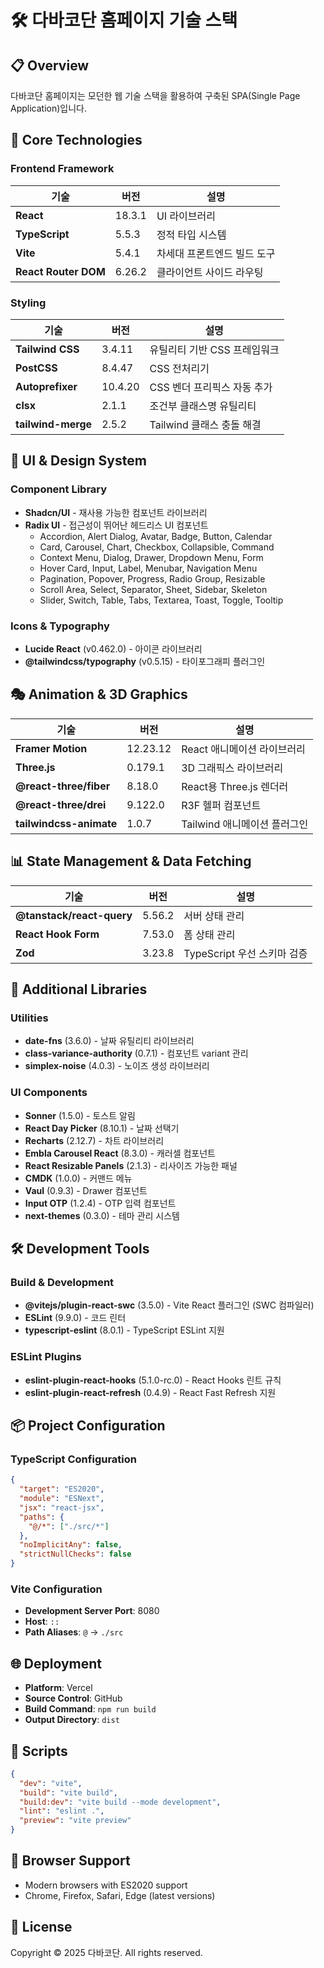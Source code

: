 # 🛠️ 다바코단 홈페이지 기술 스택

## 📋 Overview

다바코단 홈페이지는 모던한 웹 기술 스택을 활용하여 구축된 SPA(Single Page Application)입니다.

## 🚀 Core Technologies

### Frontend Framework
| 기술 | 버전 | 설명 |
|------|------|------|
| **React** | 18.3.1 | UI 라이브러리 |
| **TypeScript** | 5.5.3 | 정적 타입 시스템 |
| **Vite** | 5.4.1 | 차세대 프론트엔드 빌드 도구 |
| **React Router DOM** | 6.26.2 | 클라이언트 사이드 라우팅 |

### Styling
| 기술 | 버전 | 설명 |
|------|------|------|
| **Tailwind CSS** | 3.4.11 | 유틸리티 기반 CSS 프레임워크 |
| **PostCSS** | 8.4.47 | CSS 전처리기 |
| **Autoprefixer** | 10.4.20 | CSS 벤더 프리픽스 자동 추가 |
| **clsx** | 2.1.1 | 조건부 클래스명 유틸리티 |
| **tailwind-merge** | 2.5.2 | Tailwind 클래스 충돌 해결 |

## 🎨 UI & Design System

### Component Library
- **Shadcn/UI** - 재사용 가능한 컴포넌트 라이브러리
- **Radix UI** - 접근성이 뛰어난 헤드리스 UI 컴포넌트
  - Accordion, Alert Dialog, Avatar, Badge, Button, Calendar
  - Card, Carousel, Chart, Checkbox, Collapsible, Command
  - Context Menu, Dialog, Drawer, Dropdown Menu, Form
  - Hover Card, Input, Label, Menubar, Navigation Menu
  - Pagination, Popover, Progress, Radio Group, Resizable
  - Scroll Area, Select, Separator, Sheet, Sidebar, Skeleton
  - Slider, Switch, Table, Tabs, Textarea, Toast, Toggle, Tooltip

### Icons & Typography
- **Lucide React** (v0.462.0) - 아이콘 라이브러리
- **@tailwindcss/typography** (v0.5.15) - 타이포그래피 플러그인

## 🎭 Animation & 3D Graphics

| 기술 | 버전 | 설명 |
|------|------|------|
| **Framer Motion** | 12.23.12 | React 애니메이션 라이브러리 |
| **Three.js** | 0.179.1 | 3D 그래픽스 라이브러리 |
| **@react-three/fiber** | 8.18.0 | React용 Three.js 렌더러 |
| **@react-three/drei** | 9.122.0 | R3F 헬퍼 컴포넌트 |
| **tailwindcss-animate** | 1.0.7 | Tailwind 애니메이션 플러그인 |

## 📊 State Management & Data Fetching

| 기술 | 버전 | 설명 |
|------|------|------|
| **@tanstack/react-query** | 5.56.2 | 서버 상태 관리 |
| **React Hook Form** | 7.53.0 | 폼 상태 관리 |
| **Zod** | 3.23.8 | TypeScript 우선 스키마 검증 |

## 🧩 Additional Libraries

### Utilities
- **date-fns** (3.6.0) - 날짜 유틸리티 라이브러리
- **class-variance-authority** (0.7.1) - 컴포넌트 variant 관리
- **simplex-noise** (4.0.3) - 노이즈 생성 라이브러리

### UI Components
- **Sonner** (1.5.0) - 토스트 알림
- **React Day Picker** (8.10.1) - 날짜 선택기
- **Recharts** (2.12.7) - 차트 라이브러리
- **Embla Carousel React** (8.3.0) - 캐러셀 컴포넌트
- **React Resizable Panels** (2.1.3) - 리사이즈 가능한 패널
- **CMDK** (1.0.0) - 커맨드 메뉴
- **Vaul** (0.9.3) - Drawer 컴포넌트
- **Input OTP** (1.2.4) - OTP 입력 컴포넌트
- **next-themes** (0.3.0) - 테마 관리 시스템

## 🛠️ Development Tools

### Build & Development
- **@vitejs/plugin-react-swc** (3.5.0) - Vite React 플러그인 (SWC 컴파일러)
- **ESLint** (9.9.0) - 코드 린터
- **typescript-eslint** (8.0.1) - TypeScript ESLint 지원

### ESLint Plugins
- **eslint-plugin-react-hooks** (5.1.0-rc.0) - React Hooks 린트 규칙
- **eslint-plugin-react-refresh** (0.4.9) - React Fast Refresh 지원

## 📦 Project Configuration

### TypeScript Configuration
```json
{
  "target": "ES2020",
  "module": "ESNext",
  "jsx": "react-jsx",
  "paths": {
    "@/*": ["./src/*"]
  },
  "noImplicitAny": false,
  "strictNullChecks": false
}
```

### Vite Configuration
- **Development Server Port**: 8080
- **Host**: `::`
- **Path Aliases**: `@` → `./src`

## 🌐 Deployment

- **Platform**: Vercel
- **Source Control**: GitHub
- **Build Command**: `npm run build`
- **Output Directory**: `dist`

## 📝 Scripts

```json
{
  "dev": "vite",
  "build": "vite build",
  "build:dev": "vite build --mode development",
  "lint": "eslint .",
  "preview": "vite preview"
}
```

## 🔧 Browser Support

- Modern browsers with ES2020 support
- Chrome, Firefox, Safari, Edge (latest versions)

## 📄 License

Copyright © 2025 다바코단. All rights reserved.